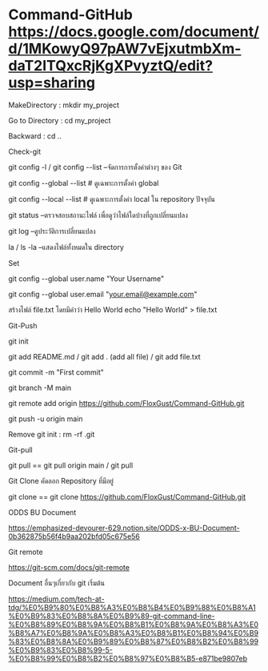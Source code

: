 # Command-GitHub https://docs.google.com/document/d/1MKowyQ97pAW7vEjxutmbXm-daT2ITQxcRjKgXPvyztQ/edit?usp=sharing

MakeDirectory : mkdir my_project

Go to Directory : cd my_project

Backward : cd ..

Check-git

git config -l / git config  --list 	    –จัดการการตั้งค่าต่างๆ ของ Git

git config --global --list  	           # ดูเฉพาะการตั้งค่า global

git config --local --list   	           # ดูเฉพาะการตั้งค่า local ใน repository ปัจจุบัน

git status		 	                        –ตรวจสอบสถานะไฟล์ เพื่อดูว่าไฟล์ใดบ้างที่ถูกเปลี่ยนแปลง

git log 				                        –ดูประวัติการเปลี่ยนแปลง

la  / ls -la                       	    –แสดงไฟล์ทั้งหมดใน directory 

Set

git config --global user.name "Your Username"

git config --global user.email "your.email@example.com"

สร้างไฟล์ file.txt โดยมีคำว่า Hello World
echo "Hello World" > file.txt

Git-Push

git init

git add README.md  / git add . (add all file) / git add file.txt

git commit -m "First commit"

git branch -M main

git remote add origin https://github.com/FloxGust/Command-GitHub.git

git push -u origin main

Remove git init : rm -rf .git

Git-pull

git pull <remote> <branch> ==  git pull origin main / git pull


Git Clone คัดลอก Repository ที่มีอยู่

git clone <url> == git clone https://github.com/FloxGust/Command-GitHub.git



ODDS BU Document

https://emphasized-devourer-629.notion.site/ODDS-x-BU-Document-0b362875b56f4b9aa202bfd05c675e56

Git remote

https://git-scm.com/docs/git-remote

Document อื่นๆเกี่ยวกับ git เริ่มต้น

https://medium.com/tech-at-tdg/%E0%B9%80%E0%B8%A3%E0%B8%B4%E0%B9%88%E0%B8%A1%E0%B9%83%E0%B8%8A%E0%B9%89-git-command-line-%E0%B8%89%E0%B8%9A%E0%B8%B1%E0%B8%9A%E0%B8%A3%E0%B8%A7%E0%B8%9A%E0%B8%A3%E0%B8%B1%E0%B8%94%E0%B9%83%E0%B8%8A%E0%B9%89%E0%B8%87%E0%B8%B2%E0%B8%99%E0%B9%83%E0%B8%99-5-%E0%B8%99%E0%B8%B2%E0%B8%97%E0%B8%B5-e871be9807eb


